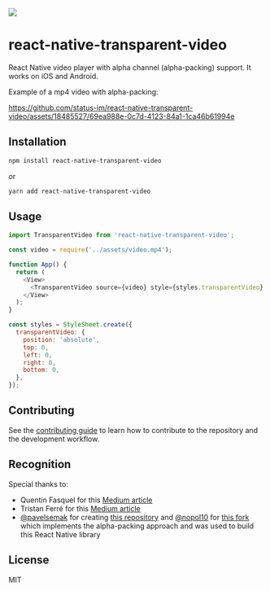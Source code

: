 ![](https://github.com/status-im/react-native-transparent-video/assets/18485527/92a5b88f-b152-404e-a4ff-5d7552842cd8)

# react-native-transparent-video

React Native video player with alpha channel (alpha-packing) support. It works on iOS and Android.

Example of a mp4 video with alpha-packing:

https://github.com/status-im/react-native-transparent-video/assets/18485527/69ea988e-0c7d-4123-84a1-1ca46b61994e

## Installation

```sh
npm install react-native-transparent-video
```

or

```sh
yarn add react-native-transparent-video
```

## Usage

```js
import TransparentVideo from 'react-native-transparent-video';

const video = require('../assets/video.mp4');

function App() {
  return (
    <View>
      <TransparentVideo source={video} style={styles.transparentVideo} />
    </View>
  );
}

const styles = StyleSheet.create({
  transparentVideo: {
    position: 'absolute',
    top: 0,
    left: 0,
    right: 0,
    bottom: 0,
  },
});
```

## Contributing

See the [contributing guide](CONTRIBUTING.md) to learn how to contribute to the repository and the development workflow.

## Recognition

Special thanks to:
- Quentin Fasquel for this [Medium article](https://medium.com/@quentinfasquel/ios-transparent-video-with-coreimage-52cfb2544d54)
- Tristan Ferré for this [Medium article](https://medium.com/go-electra/unlock-transparency-in-videos-on-android-5dc43776cc72)
- [@pavelsemak](https://www.github.com/pavelsemak) for creating [this repository](https://github.com/pavelsemak/alpha-movie) and [@nopol10](https://www.github.com/nopol10) for [this fork](https://github.com/nopol10/alpha-movie) which implements the alpha-packing approach and was used to build this React Native library 

## License

MIT
